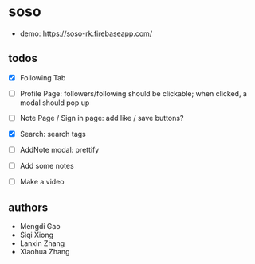 # soso
- demo: https://soso-rk.firebaseapp.com/

## todos
- [x] Following Tab
- [ ] Profile Page:              followers/following should be clickable; when clicked, a modal should pop up
- [ ] Note Page / Sign in page:  add like / save buttons?
- [x] Search:                    search tags
- [ ] AddNote modal:             prettify
  
- [ ] Add some notes
- [ ] Make a video

## authors
- Mengdi Gao
- Siqi Xiong
- Lanxin Zhang
- Xiaohua Zhang